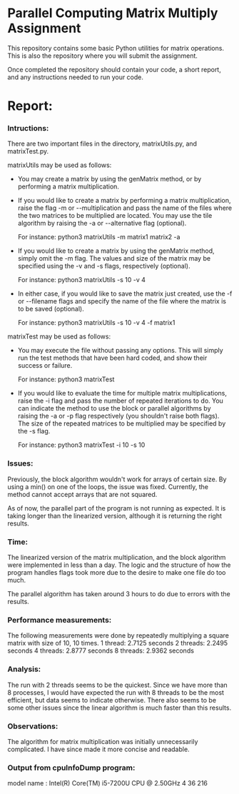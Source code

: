 # Parallel Computing Matrix Multiply Assignment

This repository contains some basic Python utilities for
matrix operations. This is also the repository where
you will submit the assignment.

Once completed the repository should contain your code,
a short report, and any instructions needed to run your
code.

# Report:

### Intructions:
There are two important files in the directory,
matrixUtils.py, and matrixTest.py.

matrixUtils may be used as follows:
- You may create a matrix by using the genMatrix method, or
by performing a matrix multiplication.
- If you would like to create a matrix by performing a
matrix multiplication, raise the flag -m or
--multiplication and pass the name of the files where the
two matrices to be multiplied are located. You may use
the tile algorithm by raising the -a or --alternative
flag (optional).

  For instance: python3 matrixUtils -m matrix1 matrix2 -a

- If you would like to create a matrix by using the
genMatrix method, simply omit the -m flag. The values and
size of the matrix may be specified using the -v and -s
flags, respectively (optional).

  For instance: python3 matrixUtils -s 10 -v 4

- In either case, if you would like to save the matrix just
created, use the -f or --filename flags and specify the
name of the file where the matrix is to be saved
(optional).

  For instance: python3 matrixUtils -s 10 -v 4 -f matrix1

matrixTest may be used as follows:
- You may execute the file without passing any options. This
will simply run the test methods that have been hard coded,
and show their success or failure.

  For instance: python3 matrixTest

- If you would like to evaluate the time for multiple matrix
multiplications, raise the -i flag and pass the number of
repeated iterations to do. You can indicate the method to use
the block or parallel algorithms by raising the -a or -p flag
respectively (you shouldn't raise both flags). The size of
the repeated matrices to be multiplied may be specified by
the -s flag.

  For instance: python3 matrixTest -i 10 -s 10

### Issues:
Previously, the block algorithm wouldn't work for arrays of certain size. By using a min() on one of the loops, the issue was fixed. Currently, the method cannot accept arrays that are not squared.

As of now, the parallel part of the program is not running as expected. It is taking longer than the linearized version, although it is returning the right results.

### Time:
The linearized version of the matrix multiplication, and the block algorithm were implemented in less than a day. The logic and the structure of how the program handles flags took more due to the desire to make one file do too much.

The parallel algorithm has taken around 3 hours to do due to errors with the results.

### Performance measurements:
The following measurements were done by repeatedly multiplying a square matrix with size of 10, 10 times.
1 thread:   2.7125 seconds
2 threads:  2.2495 seconds
4 threads:  2.8777 seconds
8 threads:  2.9362 seconds

### Analysis:
The run with 2 threads seems to be the quickest. Since we have more than 8 processes, I would have expected
the run with 8 threads to be the most efficient, but data seems to indicate otherwise. There also seems to
be some other issues since the linear algorithm is much faster than this results.

### Observations:
The algorithm for matrix multiplication was initially unnecessarily complicated. I have since made it more concise and readable.


### Output from cpuInfoDump program:
model name      : Intel(R) Core(TM) i5-7200U CPU @ 2.50GHz
      4      36     216
